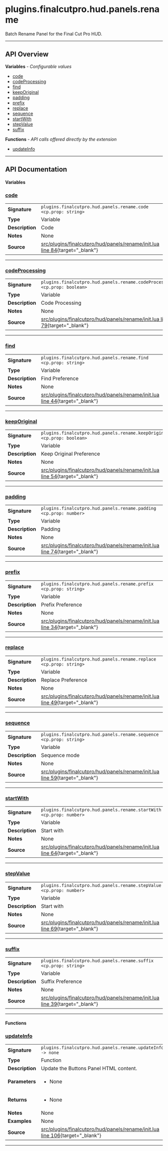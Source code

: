 # plugins.finalcutpro.hud.panels.rename

Batch Rename Panel for the Final Cut Pro HUD.

---

## API Overview
**Variables** - _Configurable values_
 * [code](#code)
 * [codeProcessing](#codeprocessing)
 * [find](#find)
 * [keepOriginal](#keeporiginal)
 * [padding](#padding)
 * [prefix](#prefix)
 * [replace](#replace)
 * [sequence](#sequence)
 * [startWith](#startwith)
 * [stepValue](#stepvalue)
 * [suffix](#suffix)

**Functions** - _API calls offered directly by the extension_
 * [updateInfo](#updateinfo)


---

## API Documentation

#### Variables


### [code](#code)

|                                             |                                                                                     |
| --------------------------------------------|-------------------------------------------------------------------------------------|
| **Signature**                               | `plugins.finalcutpro.hud.panels.rename.code <cp.prop: string>`                                                                    |
| **Type**                                    | Variable                                                                     |
| **Description**                             | Code                                                                     |
| **Notes**                                   | None |
| **Source**                                  | [src/plugins/finalcutpro/hud/panels/rename/init.lua line 84](https://github.com/CommandPost/CommandPost/blob/develop/src/plugins/finalcutpro/hud/panels/rename/init.lua#L84){target="_blank"} |

---


### [codeProcessing](#codeprocessing)

|                                             |                                                                                     |
| --------------------------------------------|-------------------------------------------------------------------------------------|
| **Signature**                               | `plugins.finalcutpro.hud.panels.rename.codeProcessing <cp.prop: boolean>`                                                                    |
| **Type**                                    | Variable                                                                     |
| **Description**                             | Code Processing                                                                     |
| **Notes**                                   | None |
| **Source**                                  | [src/plugins/finalcutpro/hud/panels/rename/init.lua line 79](https://github.com/CommandPost/CommandPost/blob/develop/src/plugins/finalcutpro/hud/panels/rename/init.lua#L79){target="_blank"} |

---


### [find](#find)

|                                             |                                                                                     |
| --------------------------------------------|-------------------------------------------------------------------------------------|
| **Signature**                               | `plugins.finalcutpro.hud.panels.rename.find <cp.prop: string>`                                                                    |
| **Type**                                    | Variable                                                                     |
| **Description**                             | Find Preference                                                                     |
| **Notes**                                   | None |
| **Source**                                  | [src/plugins/finalcutpro/hud/panels/rename/init.lua line 44](https://github.com/CommandPost/CommandPost/blob/develop/src/plugins/finalcutpro/hud/panels/rename/init.lua#L44){target="_blank"} |

---


### [keepOriginal](#keeporiginal)

|                                             |                                                                                     |
| --------------------------------------------|-------------------------------------------------------------------------------------|
| **Signature**                               | `plugins.finalcutpro.hud.panels.rename.keepOriginal <cp.prop: boolean>`                                                                    |
| **Type**                                    | Variable                                                                     |
| **Description**                             | Keep Original Preference                                                                     |
| **Notes**                                   | None |
| **Source**                                  | [src/plugins/finalcutpro/hud/panels/rename/init.lua line 54](https://github.com/CommandPost/CommandPost/blob/develop/src/plugins/finalcutpro/hud/panels/rename/init.lua#L54){target="_blank"} |

---


### [padding](#padding)

|                                             |                                                                                     |
| --------------------------------------------|-------------------------------------------------------------------------------------|
| **Signature**                               | `plugins.finalcutpro.hud.panels.rename.padding <cp.prop: number>`                                                                    |
| **Type**                                    | Variable                                                                     |
| **Description**                             | Padding                                                                     |
| **Notes**                                   | None |
| **Source**                                  | [src/plugins/finalcutpro/hud/panels/rename/init.lua line 74](https://github.com/CommandPost/CommandPost/blob/develop/src/plugins/finalcutpro/hud/panels/rename/init.lua#L74){target="_blank"} |

---


### [prefix](#prefix)

|                                             |                                                                                     |
| --------------------------------------------|-------------------------------------------------------------------------------------|
| **Signature**                               | `plugins.finalcutpro.hud.panels.rename.prefix <cp.prop: string>`                                                                    |
| **Type**                                    | Variable                                                                     |
| **Description**                             | Prefix Preference                                                                     |
| **Notes**                                   | None |
| **Source**                                  | [src/plugins/finalcutpro/hud/panels/rename/init.lua line 34](https://github.com/CommandPost/CommandPost/blob/develop/src/plugins/finalcutpro/hud/panels/rename/init.lua#L34){target="_blank"} |

---


### [replace](#replace)

|                                             |                                                                                     |
| --------------------------------------------|-------------------------------------------------------------------------------------|
| **Signature**                               | `plugins.finalcutpro.hud.panels.rename.replace <cp.prop: string>`                                                                    |
| **Type**                                    | Variable                                                                     |
| **Description**                             | Replace Preference                                                                     |
| **Notes**                                   | None |
| **Source**                                  | [src/plugins/finalcutpro/hud/panels/rename/init.lua line 49](https://github.com/CommandPost/CommandPost/blob/develop/src/plugins/finalcutpro/hud/panels/rename/init.lua#L49){target="_blank"} |

---


### [sequence](#sequence)

|                                             |                                                                                     |
| --------------------------------------------|-------------------------------------------------------------------------------------|
| **Signature**                               | `plugins.finalcutpro.hud.panels.rename.sequence <cp.prop: string>`                                                                    |
| **Type**                                    | Variable                                                                     |
| **Description**                             | Sequence mode                                                                     |
| **Notes**                                   | None |
| **Source**                                  | [src/plugins/finalcutpro/hud/panels/rename/init.lua line 59](https://github.com/CommandPost/CommandPost/blob/develop/src/plugins/finalcutpro/hud/panels/rename/init.lua#L59){target="_blank"} |

---


### [startWith](#startwith)

|                                             |                                                                                     |
| --------------------------------------------|-------------------------------------------------------------------------------------|
| **Signature**                               | `plugins.finalcutpro.hud.panels.rename.startWith <cp.prop: number>`                                                                    |
| **Type**                                    | Variable                                                                     |
| **Description**                             | Start with                                                                     |
| **Notes**                                   | None |
| **Source**                                  | [src/plugins/finalcutpro/hud/panels/rename/init.lua line 64](https://github.com/CommandPost/CommandPost/blob/develop/src/plugins/finalcutpro/hud/panels/rename/init.lua#L64){target="_blank"} |

---


### [stepValue](#stepvalue)

|                                             |                                                                                     |
| --------------------------------------------|-------------------------------------------------------------------------------------|
| **Signature**                               | `plugins.finalcutpro.hud.panels.rename.stepValue <cp.prop: number>`                                                                    |
| **Type**                                    | Variable                                                                     |
| **Description**                             | Start with                                                                     |
| **Notes**                                   | None |
| **Source**                                  | [src/plugins/finalcutpro/hud/panels/rename/init.lua line 69](https://github.com/CommandPost/CommandPost/blob/develop/src/plugins/finalcutpro/hud/panels/rename/init.lua#L69){target="_blank"} |

---


### [suffix](#suffix)

|                                             |                                                                                     |
| --------------------------------------------|-------------------------------------------------------------------------------------|
| **Signature**                               | `plugins.finalcutpro.hud.panels.rename.suffix <cp.prop: string>`                                                                    |
| **Type**                                    | Variable                                                                     |
| **Description**                             | Suffix Preference                                                                     |
| **Notes**                                   | None |
| **Source**                                  | [src/plugins/finalcutpro/hud/panels/rename/init.lua line 39](https://github.com/CommandPost/CommandPost/blob/develop/src/plugins/finalcutpro/hud/panels/rename/init.lua#L39){target="_blank"} |

---

#### Functions


### [updateInfo](#updateinfo)

|                                             |                                                                                     |
| --------------------------------------------|-------------------------------------------------------------------------------------|
| **Signature**                               | `plugins.finalcutpro.hud.panels.rename.updateInfo() -> none`                                                                    |
| **Type**                                    | Function                                                                     |
| **Description**                             | Update the Buttons Panel HTML content.                                                                     |
| **Parameters**                              | <ul><li>None</li></ul> |
| **Returns**                                 | <ul><li>None</li></ul>          |
| **Notes**                                   | None |
| **Examples**                                | None |
| **Source**                                  | [src/plugins/finalcutpro/hud/panels/rename/init.lua line 106](https://github.com/CommandPost/CommandPost/blob/develop/src/plugins/finalcutpro/hud/panels/rename/init.lua#L106){target="_blank"} |

---

